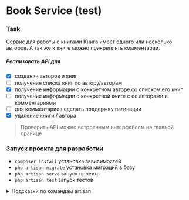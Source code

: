 # Book Service (test)

### Task

Сервис для работы с книгами
Книга имеет одного или несколько авторов.
А так же к книге можно прикреплять комментарии.

##### Реализовать API для 
- [x] создания авторов и книг
- [ ] получения списка книг по автору/авторам
- [x] получение информации о конкретном авторе со списком его книг
- [ ] получение информации о конкретной книге с ее авторами и комментариями
- [ ] для комментариев сделать поддержку пагинации
- [x] удаление книги / автора

> Проверить API можно встроенным интерфейсом на главной сранице

### Запуск проекта для разработки
- `composer install` установка зависимостей
- `php artisan migrate` установка миграций в базу
- `php artisan serve` запуск проекта
- `php artisan test` запуск тестов


<details>
    <summary>Подсказки по командам artisan</summary>

        Генерация компонентов шаблонов
        `php artisan make:component Page`
        `php artisan make:component Forms/Input`

        Генерация коллекций и ресурсов
        `php artisan make:resource BookCollection --collection`
        `php artisan make:resource BookResource`

        Генерация контроллера, ключ --api генерит контроллер с шаблоном для работы API
        `php artisan make:controller BookReviewController --api`

        Генерация валидатора
        `php artisan make:request BookStoreRequest`

        Генерация файла модели
        ключи: -m - миграции, -c - контроллера, -r - ресурс, -f - фабрики, -s - сидинг
        Возможно указание нескольких ключей: -mcr
        `php artisan make:model Book -m`

        Миграция с очисткой
        `php artisan migrate:fresh`
        Миграция одной таблицы
        `php artisan make:migration create_autor_to_book_table`
</details>
